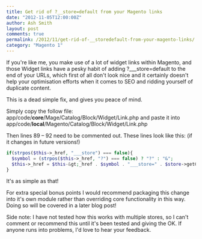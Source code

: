 ```yaml
---
title: Get rid of ?__store=default from your Magento links
date: "2012-11-05T12:00:00Z"
author: Ash Smith
layout: post
comments: true
permalink: /2012/11/get-rid-of-__storedefault-from-your-magento-links/
category: "Magento 1"
---
```

If you're like me, you make use of a lot of widget links within Magento, and those Widget links have a pesky habit of adding ?\___store=default to the end of your URLs, which first of all don't look nice and it certainly doesn't help your optimisation efforts when it comes to SEO and ridding yourself of duplicate content.

This is a dead simple fix, and gives you peace of mind.

Simply copy the follow file: app/code/**core**/Mage/Catalog/Block/Widget/Link.php and paste it into app/code/**local**/Magento/Catalog/Block/Widget/Link.php

Then lines 89 &#8211; 92 need to be commented out. These lines look like this: (if it changes in future versions!)

```php
if(strpos($this->_href, "___store") === false){
  $symbol = (strpos($this->_href, "?") === false) ? "?" : "&";
  $this->_href = $this-&gt;_href . $symbol . "___store=" . $store->getCode();
}
```

It's as simple as that!

For extra special bonus points I would recommend packaging this change into it's own module rather than overriding core functionality in this way. Doing so will be covered in a later blog post!

Side note: I have not tested how this works with multiple stores, so I can't comment or recommend this until it's been tested and giving the OK. If anyone runs into problems, I'd love to hear your feedback.
